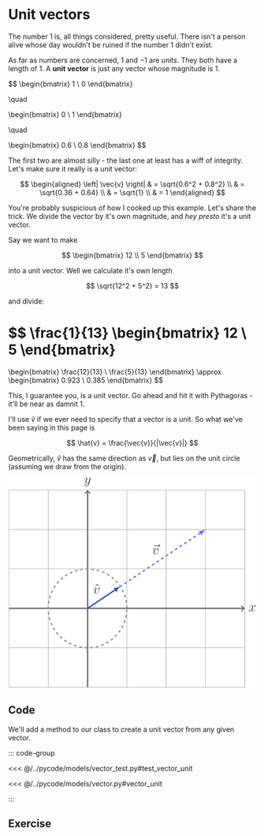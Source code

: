 # Unit vectors

The number $1$ is, all things considered, pretty useful. There isn't a person
alive whose day wouldn't be ruined if the number $1$ didn't exist.

As far as numbers are concerned, $1$ and $-1$ are _units_. They both have a
length of $1$. A **unit vector** is just any vector whose magnitude is $1$.

$$
\begin{bmatrix}
1 \\ 0
\end{bmatrix}

\quad

\begin{bmatrix}
0 \\ 1
\end{bmatrix}

\quad

\begin{bmatrix}
0.6 \\
0.8
\end{bmatrix}
$$

The first two are almost silly - the last one at least has a wiff of integrity.
Let's make sure it really is a unit vector:

$$
\begin{aligned}
\left| \vec{v} \right|
& = \sqrt{0.6^2 + 0.8^2} \\
& = \sqrt{0.36 + 0.64} \\
& = \sqrt{1} \\
& = 1
\end{aligned}
$$

You're probably suspicious of how I cooked up this example. Let's share the
trick. We divide the vector by it's own magnitude, and _hey presto_ it's a unit
vector.

Say we want to make

$$
\begin{bmatrix}
12 \\ 5
\end{bmatrix}
$$

into a unit vector. Well we calculate it's own length

$$
\sqrt{12^2 + 5^2} = 13
$$

and divide:

$$
\frac{1}{13} \begin{bmatrix}
12 \\ 5
\end{bmatrix}
=
\begin{bmatrix}
\frac{12}{13} \\ \frac{5}{13}
\end{bmatrix}
\approx
\begin{bmatrix}
0.923 \\ 0.385
\end{bmatrix}
$$

This, I guarantee you, is a unit vector. Go ahead and hit it with Pythagoras -
it'll be near as damnit $1$.

I'll use $\hat{v}$ if we ever need to specify that a vector is a unit. So what
we've been saying in this page is

$$
\hat{v} = \frac{\vec{v}}{|\vec{v}|}
$$

Geometrically, $\hat{v}$ has the same direction as $\vec{v}$, but lies on the
unit circle (assuming we draw from the origin).

![](../../images/unit-vector.svg)

## Code

We'll add a method to our class to create a unit vector from any given vector.

::: code-group

<<< @/../pycode/models/vector_test.py#test_vector_unit

<<< @/../pycode/models/vector.py#vector_unit

:::

## Exercise

<Exercise id="unit-vectors" />
